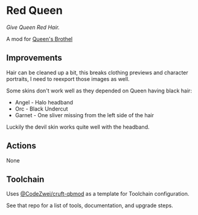 # Red Queen

_Give Queen Red Hair._

A mod for [Queen's Brothel](https://queensbrothel.com/)

## Improvements
Hair can be cleaned up a bit, this breaks clothing previews and character portraits, I need to reexport those images as well.

Some skins don't work well as they depended on Queen having black hair:
- Angel - Halo headband
- Orc - Black Undercut
- Garnet - One sliver missing from the left side of the hair

Luckily the devil skin works quite well with the headband.

## Actions

<!-- `yarn build` - Builds the package, emitting .js and .d.ts files\
`yarn lint` - Runs lint over the project source\
`yarn test` - Runs all tests under the src/ directory\
`yarn publish` - Bumps package version and publishes the package to NPM Registry -->
None

## Toolchain

Uses [@CodeZwei/cruft-qbmod](https://github.com/CodeZwei/cruft-qbmod) as a template for Toolchain configuration.

See that repo for a list of tools, documentation, and upgrade steps.
